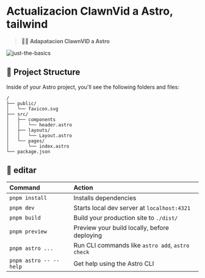 # Actualizacion ClawnVid a Astro, tailwind

> 🧑‍🚀 **Adapatacion ClawnVID a Astro**

![just-the-basics](https://www.google.com/imgres?q=gta&imgurl=https%3A%2F%2Fcdn.hobbyconsolas.com%2Fsites%2Fnavi.axelspringer.es%2Fpublic%2Fmedia%2Fimage%2F2024%2F10%2Fgta-san-andreas-4254196.jpg%3Ftf%3D3840x&imgrefurl=https%3A%2F%2Fwww.hobbyconsolas.com%2Fnoticias%2Fgta-san-andreas-cumple-20-anos-extrabajador-rockstar-desvela-nuevos-detalles-como-plan-tener-3-ciudades-separadas-1414430&docid=_zETCf3-zW7dqM&tbnid=XU1agSYiiJaoeM&vet=12ahUKEwjPtYqRoYiOAxVDKLkGHS_2B0sQM3oECE0QAA..i&w=3840&h=2160&hcb=2&ved=2ahUKEwjPtYqRoYiOAxVDKLkGHS_2B0sQM3oECE0QAA)

## 🚀 Project Structure

Inside of your Astro project, you'll see the following folders and files:

```text
/
├── public/
│   └── favicon.svg
├── src/
│   ├── components
│   │   └── header.astro
│   ├── layouts/
│   │   └── Layout.astro
│   └── pages/
│       └── index.astro
└── package.json
```

## 🧞 editar


| Command                   | Action                                           |
| :------------------------ | :----------------------------------------------- |
| `pnpm install`             | Installs dependencies                            |
| `pnpm dev`             | Starts local dev server at `localhost:4321`      |
| `pnpm build`           | Build your production site to `./dist/`          |
| `pnpm preview`         | Preview your build locally, before deploying     |
| `pnpm astro ...`       | Run CLI commands like `astro add`, `astro check` |
| `pnpm astro -- --help` | Get help using the Astro CLI                     |
